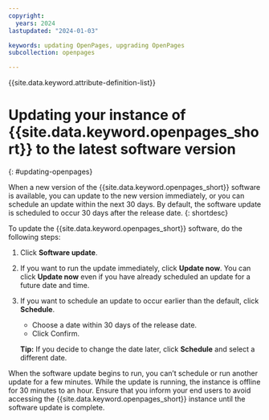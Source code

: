 ```yaml
---
copyright:
  years: 2024
lastupdated: "2024-01-03"

keywords: updating OpenPages, upgrading OpenPages
subcollection: openpages

---
```

{{site.data.keyword.attribute-definition-list}}

# Updating your instance of {{site.data.keyword.openpages_short}} to the latest software version
{: #updating-openpages}

When a new version of the {{site.data.keyword.openpages_short}} software is available, you can update to the new version immediately, or you can schedule an update within the next 30 days. By default, the software update is scheduled to occur 30 days after the release date.
{: shortdesc}

To update the {{site.data.keyword.openpages_short}} software, do the following steps:
1. Click **Software update**.
2. If you want to run the update immediately, click **Update now**.
   You can click **Update now** even if you have already scheduled an update for a future
date and time.
3. If you want to schedule an update to occur earlier than the default, click **Schedule**.
   - Choose a date within 30 days of the release date.
   - Click Confirm.
   
   **Tip:** If you decide to change the date later, click **Schedule** and select a different date.
 
When the software update begins to run, you can’t schedule or run another update for a few
minutes. While the update is running, the instance is offline for 30 minutes to an hour. Ensure
that you inform your end users to avoid accessing the {{site.data.keyword.openpages_short}} instance until the software
update is complete.

